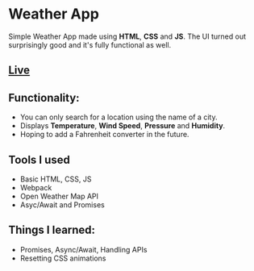 # Weather App  
Simple Weather App made using **HTML**, **CSS** and **JS**. The UI turned out surprisingly good and it's fully functional as well.
## [Live](https://mirza-adnan.github.io/weather-app/)  

## Functionality:
- You can only search for a location using the name of a city.
- Displays **Temperature**, **Wind Speed**, **Pressure** and **Humidity**.
- Hoping to add a Fahrenheit converter in the future.  

## Tools I used
- Basic HTML, CSS, JS
- Webpack
- Open Weather Map API
- Asyc/Await and Promises

## Things I learned:
- Promises, Async/Await, Handling APIs
- Resetting CSS animations
